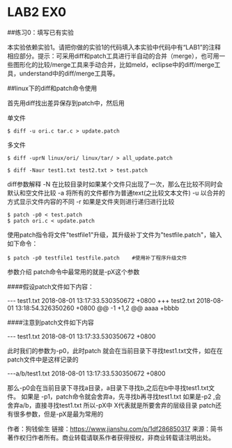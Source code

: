 # LAB2 EX0

##练习0：填写已有实验

本实验依赖实验1。请把你做的实验1的代码填入本实验中代码中有“LAB1”的注释相应部分。提示：可采用diff和patch工具进行半自动的合并（merge），也可用一些图形化的比较/merge工具来手动合并，比如meld，eclipse中的diff/merge工具，understand中的diff/merge工具等。

##linux下的diff和patch命令使用

首先用diff找出差异保存到patch中，然后用

单文件
```
$ diff -u ori.c tar.c > update.patch

```
多文件
```
$ diff -uprN linux/ori/ linux/tar/ > all_update.patch

$ diff -Naur test1.txt test2.txt > test.patch
```
diff参数解释
-N 在比较目录时如果某个文件只出现了一次，那么在比较不同时会默认和空文件比较
-a 将所有的文件都作为普通text(之比较文本文件)
-u 以合并的方式显示文件内容的不同
-r 如果是文件夹则进行递归进行比较
```
$ patch -p0 < test.patch
$ patch ori.c < update.patch
```
使用patch指令将文件"testfile1"升级，其升级补丁文件为"testfile.patch"，输入如下命令：
```
$ patch -p0 testfile1 testfile.patch    #使用补丁程序升级文件
```


参数介绍
patch命令中最常用的就是-pX这个参数

####假设patch文件如下内容：

--- test1.txt   2018-08-01 13:17:33.530350672 +0800
+++ test2.txt   2018-08-01 13:18:54.326350260 +0800
@@ -1 +1,2 @@ 
 aaaa
+bbbb

####注意到patch文件如下内容

--- test1.txt   2018-08-01 13:17:33.530350672 +0800

此时我们的参数为-p0，此时patch 就会在当前目录下寻找test1.txt文件，如在在patch文件中是这样记录的

---a/b/test1.txt   2018-08-01 13:17:33.530350672 +0800

那么-p0会在当前目录下寻找a目录，a目录下寻找b,之后在b中寻找test1.txt文件。
如果是 -p1，patch命令就会舍弃a，先寻找b再寻找test1.txt
如果是-p2 ,会舍弃a/b，直接寻找test1.txt
所以-pX中 X代表就是所要舍弃的层级目录
patch还有很多参数，但是-pX是最为常用的


作者：狗钱偷生
链接：https://www.jianshu.com/p/1df286850317
来源：简书
著作权归作者所有。商业转载请联系作者获得授权，非商业转载请注明出处。